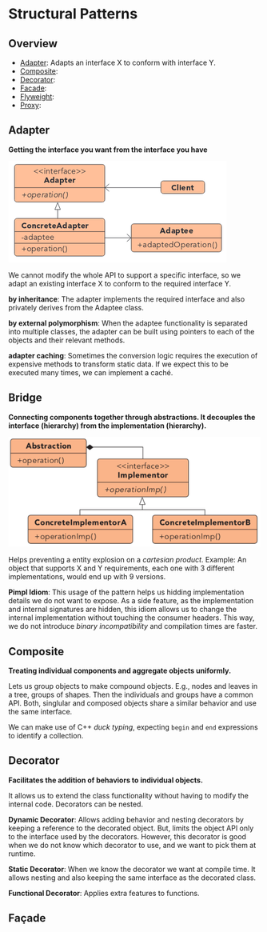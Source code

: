 # Structural Patterns

## Overview

- [Adapter](#adapter): Adapts an interface X to conform with interface Y.
- [Composite](#composite):
- [Decorator](#decorator):
- [Facade](#facade):
- [Flyweight](#flyweight):
- [Proxy](#proxy):


## Adapter

**Getting the interface you want from the interface you have**

![UML](adapter/UML.png)


We cannot modify the whole API to support a specific interface, so we adapt an existing interface X to conform to the required interface Y.

**by inheritance**: The adapter implements the required interface and also privately derives from the Adaptee class.

**by external polymorphism**: When the adaptee functionality is separated into multiple classes, the adapter can be built using pointers to each of the objects and their relevant methods.

**adapter caching**: Sometimes the conversion logic requires the execution of expensive methods to transform static data. If we expect this to be executed many times, we can implement a caché.


## Bridge

**Connecting components together through abstractions. It decouples the interface (hierarchy) from the implementation (hierarchy).**

![UML](bridge/UML.png)

Helps preventing a entity explosion on a *cartesian product*. Example: An object that supports X and Y requirements, each one with 3 different implementations, would end up with 9 versions.

**Pimpl Idiom**: This usage of the pattern helps us hidding implementation details we do not want to expose. As a side feature, as the implementation and internal signatures are hidden, this idiom allows us to change the internal implementation without touching the consumer headers. This way, we do not introduce _binary incompatibility_ and compilation times are faster.


## Composite

**Treating individual components and aggregate objects uniformly.**

Lets us group objects to make compound objects. E.g., nodes and leaves in a tree, groups of shapes. Then the individuals and groups have a common API. Both, singlular and composed objects share a similar behavior and use the same interface.

We can make use of C++ *duck typing*, expecting `begin` and `end` expressions to identify a collection.


## Decorator

**Facilitates the addition of behaviors to individual objects.**

It allows us to extend the class functionality without having to modify the internal code. Decorators can be nested.

**Dynamic Decorator**: Allows adding behavior and nesting decorators by keeping a reference to the decorated object. But, limits the object API only to the interface used by the decorators. However, this decorator is good when we do not know which decorator to use, and we want to pick them at runtime.

**Static Decorator**: When we know the decorator we want at compile time. It allows nesting and also keeping the same interface as the decorated class.

**Functional Decorator**: Applies extra features to functions.


## Façade
